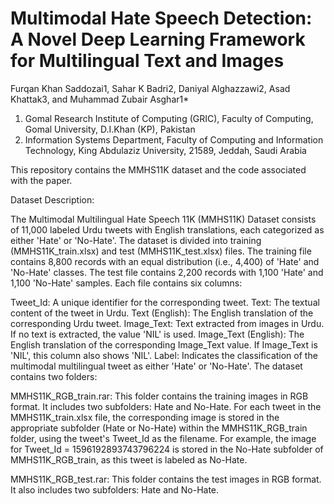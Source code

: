 # Multimodal Hate Speech Detection: A Novel Deep Learning Framework for Multilingual Text and Images
Furqan Khan Saddozai1, Sahar K Badri2, Daniyal Alghazzawi2, Asad Khattak3, and Muhammad Zubair Asghar1*
1. Gomal Research Institute of Computing (GRIC), Faculty of Computing, Gomal University, D.I.Khan (KP), Pakistan
2. Information Systems Department, Faculty of Computing and Information Technology, King Abdulaziz University, 21589, Jeddah, Saudi Arabia

This repository contains the MMHS11K dataset and the code associated with the paper.
 
 
 Dataset Description:

The Multimodal Multilingual Hate Speech 11K (MMHS11K) Dataset consists of 11,000 labeled Urdu tweets with English translations, each categorized as either 'Hate' or 'No-Hate'. The dataset is divided into training (MMHS11K_train.xlsx) and test (MMHS11K_test.xlsx) files. The training file contains 8,800 records with an equal distribution (i.e., 4,400) of 'Hate' and 'No-Hate' classes. The test file contains 2,200 records with 1,100 'Hate' and 1,100 'No-Hate' samples. Each file contains six columns:

Tweet_Id: A unique identifier for the corresponding tweet.
Text: The textual content of the tweet in Urdu.
Text (English): The English translation of the corresponding Urdu tweet.
Image_Text: Text extracted from images in Urdu. If no text is extracted, the value 'NIL' is used.
Image_Text (English): The English translation of the corresponding Image_Text value. If Image_Text is 'NIL', this column also shows 'NIL'.
Label: Indicates the classification of the multimodal multilingual tweet as either 'Hate' or 'No-Hate'.
The dataset contains two folders:

MMHS11K_RGB_train.rar: This folder contains the training images in RGB format. It includes two subfolders: Hate and No-Hate. For each tweet in the MMHS11K_train.xlsx file, the corresponding image is stored in the appropriate subfolder (Hate or No-Hate) within the MMHS11K_RGB_train folder, using the tweet's Tweet_Id as the filename. For example, the image for Tweet_Id = 1596192893743796224 is stored in the No-Hate subfolder of MMHS11K_RGB_train, as this tweet is labeled as No-Hate.

MMHS11K_RGB_test.rar: This folder contains the test images in RGB format. It also includes two subfolders: Hate and No-Hate.
